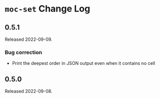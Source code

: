 # `moc-set` Change Log

## 0.5.1

Released 2022-09-09.

### Bug correction

* Print the deepest order in JSON output even when it contains no cell


## 0.5.0

Released 2022-09-08.

